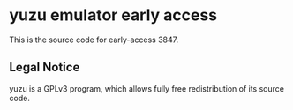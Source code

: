 yuzu emulator early access
=============

This is the source code for early-access 3847.

## Legal Notice

yuzu is a GPLv3 program, which allows fully free redistribution of its source code.